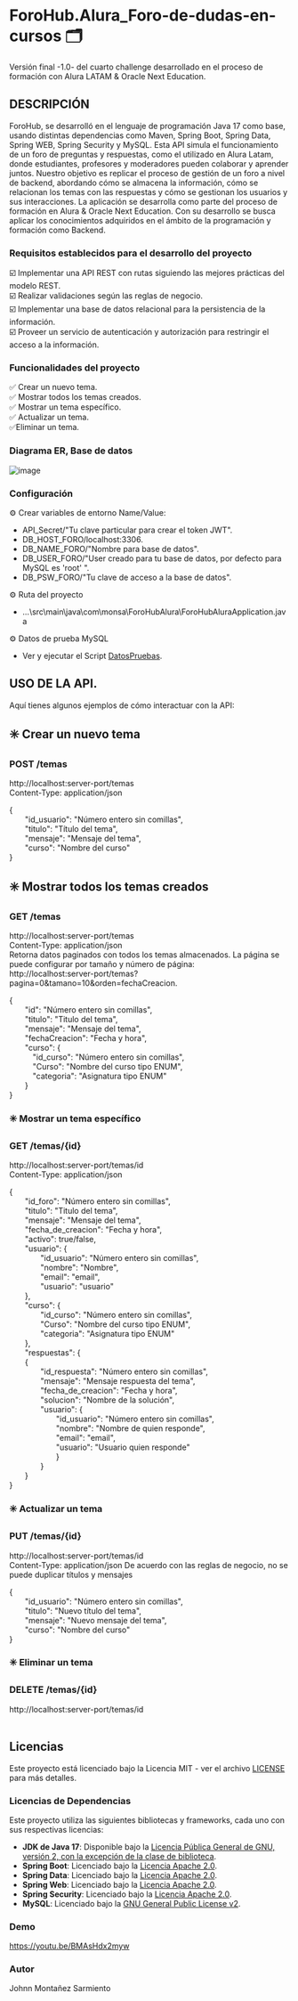 # ForoHub.Alura_Foro-de-dudas-en-cursos 🗂️​
Versión final -1.0- del cuarto challenge desarrollado en el proceso de formación con Alura LATAM & Oracle Next Education.

## DESCRIPCIÓN
ForoHub, se desarrolló en el lenguaje de programación Java 17 como base, usando distintas dependencias como Maven, Spring Boot,
Spring Data, Spring WEB, Spring Security y MySQL. Esta API simula el funcionamiento de un foro de preguntas y respuestas, como 
el utilizado en Alura Latam, donde estudiantes, profesores y moderadores pueden colaborar y aprender juntos. Nuestro objetivo 
es replicar el proceso de gestión de un foro a nivel de backend, abordando cómo se almacena la información, cómo se relacionan
los temas con las respuestas y cómo se gestionan los usuarios y sus interacciones. La aplicación se desarrolla como parte del 
proceso de formación en Alura & Oracle Next Education. Con su desarrollo se busca aplicar los conocimientos adquiridos en el 
ámbito de la programación y formación como Backend.

### Requisitos establecidos para el desarrollo del proyecto
☑️​ Implementar una API REST con rutas siguiendo las mejores prácticas del modelo REST.<br>
☑️​​ Realizar validaciones según las reglas de negocio.<br>
☑️​​ Implementar una base de datos relacional para la persistencia de la información.<br>
☑️​​ Proveer un servicio de autenticación y autorización para restringir el acceso a la información.<br>

### Funcionalidades del proyecto
✅​ Crear un nuevo tema. <br>
✅​ Mostrar todos los temas creados. <br>
✅​ Mostrar un tema específico. <br>
✅​ Actualizar un tema. <br>
✅​ Eliminar un tema. <br>

### Diagrama ER, Base de datos

![image](https://github.com/user-attachments/assets/cabd9748-8ba9-43e7-b16e-dbb1aaa2bc03)

### Configuración
⚙️ Crear variables de entorno Name/Value:
- API_Secret/"Tu clave particular para crear el token JWT".
- DB_HOST_FORO/localhost:3306.
- DB_NAME_FORO/"Nombre para base de datos".
- DB_USER_FORO/"User creado para tu base de datos, por defecto para MySQL es 'root' ".
- DB_PSW_FORO/"Tu clave de acceso a la base de datos".

⚙️ Ruta del proyecto
- ...\src\main\java\com\monsa\ForoHubAlura\ForoHubAluraApplication.java

⚙️ Datos de prueba MySQL
- Ver y ejecutar el Script [DatosPruebas](ForoDataDummy.sql).

## USO DE LA API.
Aquí tienes algunos ejemplos de cómo interactuar con la API:<br>

## ✳️ Crear un nuevo tema
### ​POST /temas
http://localhost:server-port/temas<br>
Content-Type: application/json

{<br>
    &emsp;&emsp;"id_usuario": "Número entero sin comillas",<br> 
    &emsp;&emsp;"titulo": "Título del tema",<br>
    &emsp;&emsp;"mensaje": "Mensaje del tema",<br>
    &emsp;&emsp;"curso": "Nombre del curso"<br>
}<br>

## ✳️ Mostrar todos los temas creados <br>
### ​GET /temas
http://localhost:server-port/temas<br>
Content-Type: application/json<br>
Retorna datos paginados con todos los temas almacenados. La página se puede configurar por tamaño y número de página:<br> 
http://localhost:server-port/temas?pagina=0&tamano=10&orden=fechaCreacion.

{<br>
    &emsp;&emsp;"id": "Número entero sin comillas",<br>
    &emsp;&emsp;"titulo": "Titulo del tema",<br>
    &emsp;&emsp;"mensaje": "Mensaje del tema",<br>
    &emsp;&emsp;"fechaCreacion": "Fecha y hora",<br>
       &emsp;&emsp;"curso": {<br>
            &emsp;&emsp;&emsp;"id_curso": "Número entero sin comillas",<br>
            &emsp;&emsp;&emsp;"Curso": "Nombre del curso tipo ENUM",<br>
            &emsp;&emsp;&emsp;"categoria": "Asignatura tipo ENUM"<br>
        &emsp;&emsp;}<br>
}<br>

### ✳️ Mostrar un tema específico <br>
### ​GET /temas/{id}
http://localhost:server-port/temas/id<br>
Content-Type: application/json

{<br>
    &emsp;&emsp;"id_foro": "Número entero sin comillas",<br>
    &emsp;&emsp;"titulo": "Titulo del tema",<br>
    &emsp;&emsp;"mensaje": "Mensaje del tema",<br>
    &emsp;&emsp;"fecha_de_creacion": "Fecha y hora",<br>
    &emsp;&emsp;"activo": true/false,<br>
    &emsp;&emsp;"usuario": {<br>
        &emsp;&emsp;&emsp;&emsp;"id_usuario": "Número entero sin comillas",<br>
        &emsp;&emsp;&emsp;&emsp;"nombre": "Nombre",<br>
        &emsp;&emsp;&emsp;&emsp;"email": "email",<br>
        &emsp;&emsp;&emsp;&emsp;"usuario": "usuario"<br>
    &emsp;&emsp;},<br>
    &emsp;&emsp;"curso": {<br>
        &emsp;&emsp;&emsp;&emsp;"id_curso": "Número entero sin comillas",<br>
        &emsp;&emsp;&emsp;&emsp;"Curso": "Nombre del curso tipo ENUM",<br>
        &emsp;&emsp;&emsp;&emsp;"categoria": "Asignatura tipo ENUM"<br>
    &emsp;&emsp;},<br>
    &emsp;&emsp;"respuestas": {<br>
        &emsp;&emsp;{<br>
            &emsp;&emsp;&emsp;&emsp;"id_respuesta": "Número entero sin comillas",<br>
            &emsp;&emsp;&emsp;&emsp;"mensaje": "Mensaje respuesta del tema",<br>
            &emsp;&emsp;&emsp;&emsp;"fecha_de_creacion": "Fecha y hora",<br>
            &emsp;&emsp;&emsp;&emsp;"solucion": "Nombre de la solución",<br>
            &emsp;&emsp;&emsp;&emsp;"usuario": {<br>
                &emsp;&emsp;&emsp;&emsp;&emsp;&emsp;"id_usuario": "Número entero sin comillas",<br>
                &emsp;&emsp;&emsp;&emsp;&emsp;&emsp;"nombre": "Nombre de quien responde",<br>
                &emsp;&emsp;&emsp;&emsp;&emsp;&emsp;"email": "email",<br>
                &emsp;&emsp;&emsp;&emsp;&emsp;&emsp;"usuario": "Usuario quien responde"<br>
            &emsp;&emsp;&emsp;&emsp;&emsp;&emsp;}<br>
        &emsp;&emsp;&emsp;&emsp;}<br>
    &emsp;&emsp;}<br>
}<br>

### ✳️ Actualizar un tema <br>
### ​PUT /temas/{id}
http://localhost:server-port/temas/id<br>
Content-Type: application/json
De acuerdo con las reglas de negocio, no se puede duplicar títulos y mensajes

{<br>
    &emsp;&emsp;"id_usuario": "Número entero sin comillas",<br> 
    &emsp;&emsp;"titulo": "Nuevo título del tema",<br>
    &emsp;&emsp;"mensaje": "Nuevo mensaje del tema",<br>
    &emsp;&emsp;"curso": "Nombre del curso"<br>
}<br>

### ✳️ Eliminar un tema <br>
### ​DELETE /temas/{id}
http://localhost:server-port/temas/id
<br>
<br>

## Licencias

Este proyecto está licenciado bajo la Licencia MIT - ver el archivo [LICENSE](LICENSE) para más detalles.

### Licencias de Dependencias

Este proyecto utiliza las siguientes bibliotecas y frameworks, cada uno con sus respectivas licencias:
- **JDK de Java 17**: Disponible bajo la [Licencia Pública General de GNU, versión 2, con la excepción de la clase de biblioteca](https://openjdk.java.net/legal/gplv2+ce.html).
- **Spring Boot**: Licenciado bajo la [Licencia Apache 2.0](https://www.apache.org/licenses/LICENSE-2.0).
- **Spring Data**: Licenciado bajo la [Licencia Apache 2.0](https://www.apache.org/licenses/LICENSE-2.0).
- **Spring Web**: Licenciado bajo la [Licencia Apache 2.0](https://www.apache.org/licenses/LICENSE-2.0).
- **Spring Security**: Licenciado bajo la [Licencia Apache 2.0](https://www.apache.org/licenses/LICENSE-2.0).
- **MySQL**: Licenciado bajo la [GNU General Public License v2](https://www.gnu.org/licenses/old-licenses/gpl-2.0.html).

### Demo

https://youtu.be/BMAsHdx2myw

### Autor
Johnn Montañez Sarmiento
